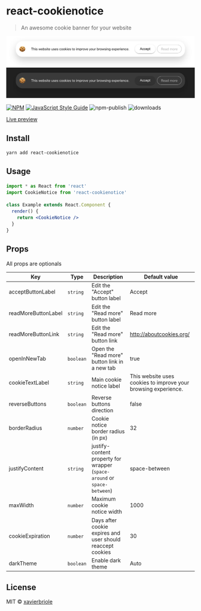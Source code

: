 # react-cookienotice

> An awesome cookie banner for your website

![Preview Light](screenshots/light.png)
![Preview Dark](screenshots/dark.png)

[![NPM](https://img.shields.io/npm/v/react-cookienotice.svg)](https://www.npmjs.com/package/react-cookienotice)
[![JavaScript Style Guide](https://img.shields.io/badge/code_style-standard-brightgreen.svg)](https://standardjs.com)
![npm-publish](https://github.com/xavierbriole/react-cookienotice/workflows/npm-publish/badge.svg)
![downloads](https://img.shields.io/badge/dynamic/json?color=blue&label=downloads&query=downloads&suffix=%2Fmonth&url=https%3A%2F%2Fapi.npmjs.org%2Fdownloads%2Fpoint%2Flast-month%2Freact-cookienotice)

[Live preview](https://xavierbriole.github.io/react-cookienotice)

## Install

```bash
yarn add react-cookienotice
```

## Usage

```jsx
import * as React from 'react'
import CookieNotice from 'react-cookienotice'

class Example extends React.Component {
  render() {
    return <CookieNotice />
  }
}
```

## Props

All props are optionals

| Key                 | Type      | Description                                                              | Default value                                                  |
| ------------------- | --------- | ------------------------------------------------------------------------ | -------------------------------------------------------------- |
| acceptButtonLabel   | `string`  | Edit the "Accept" button label                                           | Accept                                                         |
| readMoreButtonLabel | `string`  | Edit the "Read more" button label                                        | Read more                                                      |
| readMoreButtonLink  | `string`  | Edit the "Read more" button link                                         | <http://aboutcookies.org/>                                     |
| openInNewTab        | `boolean` | Open the "Read more" button link in a new tab                            | true                                                           |
| cookieTextLabel     | `string`  | Main cookie notice label                                                 | This website uses cookies to improve your browsing experience. |
| reverseButtons      | `boolean` | Reverse buttons direction                                                | false                                                          |
| borderRadius        | `number`  | Cookie notice border radius (in px)                                      | 32                                                             |
| justifyContent      | `string`  | justify-content property for wrapper (`space-around` or `space-between`) | space-between                                                  |
| maxWidth            | `number`  | Maximum cookie notice width                                              | 1000                                                           |
| cookieExpiration    | `number`  | Days after cookie expires and user should reaccept cookies               | 30                                                             |
| darkTheme           | `boolean` | Enable dark theme                                                        | Auto                                                           |

## License

MIT © [xavierbriole](https://github.com/xavierbriole)
